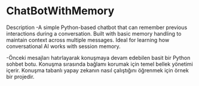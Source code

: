 # ChatBotWithMemory
Description
-A simple Python-based chatbot that can remember previous interactions during a conversation. Built with basic memory handling to maintain context across multiple messages. Ideal for learning how conversational AI works with session memory.

-Önceki mesajları hatırlayarak konuşmaya devam edebilen basit bir Python sohbet botu. Konuşma sırasında bağlamı korumak için temel bellek yönetimi içerir. Konuşma tabanlı yapay zekanın nasıl çalıştığını öğrenmek için örnek bir projedir.
